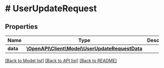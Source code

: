 # # UserUpdateRequest

## Properties

Name | Type | Description | Notes
------------ | ------------- | ------------- | -------------
**data** | [**\OpenAPI\Client\Model\UserUpdateRequestData**](UserUpdateRequestData.md) |  | 

[[Back to Model list]](../../README.md#documentation-for-models) [[Back to API list]](../../README.md#documentation-for-api-endpoints) [[Back to README]](../../README.md)


